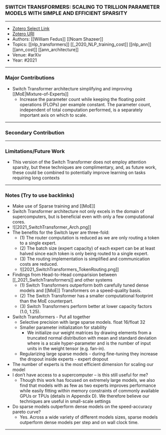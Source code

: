 ### SWITCH TRANSFORMERS: SCALING TO TRILLION PARAMETER MODELS WITH SIMPLE AND EFFICIENT SPARSITY
---
- [Zotero Select Link](zotero://select/groups/2480461/items/B774VNFA)
- [Zotero URI](https://www.zotero.org/groups/2480461/items/B774VNFA)
- Authors: [[William Fedus]] [[Noam Shazeer]]
- Topics: [[nlp_transformers]] [[_2020_NLP_training_cost]] [[nlp_ann]] [[ann_cost]] [[ann_architecture]]
- Venue: #arXiv
- Year: #2021
---
### Major Contributions
- Switch Transformer architecture simplifying and improving [[MoE|Mixture-of-Experts]]
	- Increase the parameter count while keeping the floating point operations (FLOPs) per example constant. The parameter count, independent of total computation performed, is a separately important axis on which to scale.
---
### Secondary Contribution
---
### Limitations/Future Work
- This version of the Switch Transformer does not employ attention sparsity, but these techniques are complimentary, and, as future work, these could be combined to potentially improve learning on tasks requiring long contexts
---
### Notes (Try to use backlinks)
- Make use of Sparse training and [[MoE]]
- Switch Transformer architecture not only excels in the domain of supercomputers, but is beneficial even with only a few computational cores.
- ![[2021_SwitchTransformer_Arch.png]]
- The benefits for the Switch layer are three-fold:
	- (1) The router computation is reduced as we are only routing a token to a single expert.
	- (2) The batch size (expert capacity) of each expert can be at least halved since each token is only being routed to a single expert.
	- (3) The routing implementation is simplified and communication costs are reduced.
	- ![[2021_SwitchTransformers_TokenRouting.png]]
- Findings from Head-to-Head comparision between [[_2021_SwitchTransformers]] and other systems
	- (1) Switch Transformers outperform both carefully tuned dense models and [[MoE]] Transformers on a speed-quality basis.
	- (2) The Switch Transformer has a smaller computational footprint than the MoE counterpart.
	- (3) Switch Transformers perform better at lower capacity factors (1.0, 1.25).
- Switch Transformers - Put all together
	- Selective precision with large sparse models. float 16/float 32
	- Smaller parameter initialization for stability
		- We initialize our weight matrices by drawing elements from a truncated normal distribution with mean and standard deviation where is a scale hyper-parameter and is the number of input units in the weight tensor (e.g. fan-in).
	- Regularizing large sparse models - during fine-tuning they increase the dropout inside experts - expert dropout
- The number of experts is the most efficient dimension for scaling our model
- I don’t have access to a supercomputer – is this still useful for me?
	- Though this work has focused on extremely large models, we also find that models with as few as two experts improves	performance while easily fitting within memory constraints of commonly available GPUs or TPUs	(details in Appendix D). We therefore believe our techniques are useful in small-scale settings
- Do sparse models outperform dense models on the speed-accuracy pareto curve?
	- Yes. Across a wide variety of different models sizes, sparse models outperform dense models per step and on wall clock time.
---

